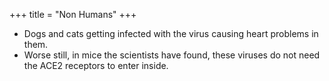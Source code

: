 +++
title = "Non Humans"
+++

- Dogs and cats getting infected with the virus causing heart problems in them.
- Worse still, in mice the scientists have found, these viruses do not need the ACE2 receptors to enter inside.